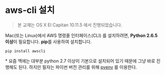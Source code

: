 # aws-cli 설치


> 본 교재는 OS X El Capitan 10.11.5 에서 진행되었습니다.


Mac(또는 Linux)에서 AWS 명령줄 인터페이스(CLI) 를 설치하려면, **Python 2.6.5 이상**이 필요합니다. **pip**를 사용하여 설치합니다.

```
pip install awscli
```

\* 요즘 맥에는 대부분 python 2.7 이상이 기본으로 설치되어 있기 때문에 그냥 바로 진행해도 된다. 하지만 필자는 파이썬 버전 관리를 위해 [pyenv](https://github.com/yyuu/pyenv) 를 이용한다.

